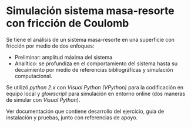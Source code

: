 # Simulación sistema masa-resorte con fricción de Coulomb

Se tiene el análisis de un sistema masa-resorte en una superficie con fricción por medio de dos enfoques:
* Preliminar: amplitud máxima del sistema
* Analítico: se profundiza en el comportamiento del sistema hasta su decaimiento por medio de referencias bibliográficas y simulación computacional.

Se utilizó *python 2.x* con *Visual Python (VPython)* para la codificación en equipo local y *glowscript* para simulación en entorno online (dos maneras de simular con *Visual Python*).

Ver documentación que contiene desarrollo del ejercicio, guía de instalación y pruebas, junto con referencias de apoyo.